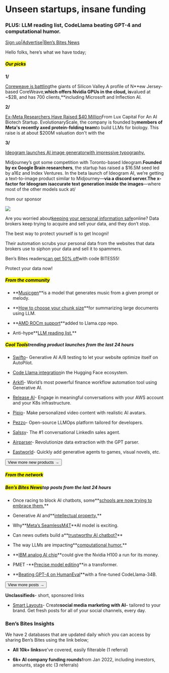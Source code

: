 # Unseen startups, insane funding

### PLUS: LLM reading list, CodeLlama beating GPT-4 and computational humor.

[Sign up](https://www.bensbites.co/?utm_source=bensbites\&utm_medium=referral\&utm_campaign=unseen-startups-insane-funding)|[Advertise](https://sponsor.bensbites.co/?utm_source=bensbites\&utm_medium=referral\&utm_campaign=unseen-startups-insane-funding)|[Ben’s Bites News](https://news.bensbites.co/?utm_source=bensbites\&utm_medium=referral\&utm_campaign=unseen-startups-insane-funding)

Hello folks, here’s what we have today;

##### <mark>**Our picks**</mark>

**1/**

[Coreweave is battling](https://www.wsj.com/tech/ai/nvidia-gpu-chips-coreweave-c8782435?utm_source=bensbites\&utm_medium=referral\&utm_campaign=unseen-startups-insane-funding)the giants of Silicon Valley.A profile of N\*\*ew Jersey-based CoreWeave,**which offers Nvidia GPUs in the cloud, is**valued at ~$2B, and has 700 clients,\*\*including Microsoft and Inflection AI.

**2/**

[Ex-Meta Researchers Have Raised $40 Million](https://www.forbes.com/sites/kenrickcai/2023/08/25/evolutionaryscale-ai-biotech-startup-meta-researchers-funding/?sh=69070bd8140c\&utm_source=bensbites\&utm_medium=referral\&utm_campaign=unseen-startups-insane-funding)From Lux Capital For An AI Biotech Startup. EvolutionaryScale, the company is founded by**members of Meta's recently axed protein-folding team**to build LLMs for biology. This raise is at about $200M valuation don't with the

**3/**

[Ideogram launches AI image generator](https://venturebeat.com/ai/watch-out-midjourney-ideogram-launches-ai-image-generator-with-impressive-typography/?utm_source=bensbites\&utm_medium=referral\&utm_campaign=unseen-startups-insane-funding)[with impressive typography.](https://venturebeat.com/ai/watch-out-midjourney-ideogram-launches-ai-image-generator-with-impressive-typography/?utm_source=bensbites\&utm_medium=referral\&utm_campaign=unseen-startups-insane-funding)

Midjourney’s got some competition with Toronto-based Ideogram.**Founded by ex Google Brain researchers**, the startup has raised a $16.5M seed led by a16z and Index Ventures. In the beta launch of Ideogram AI, we’re getting a text-to-image product similar to Midjourney—**via a discord server.**The x-factor for Ideogram is**accurate text generation inside the images**—where most of the other models suck at/

from our sponsor

![](https://media.beehiiv.com/cdn-cgi/image/fit=scale-down,format=auto,onerror=redirect,quality=80/uploads/asset/file/b811c133-d303-4251-87a4-ffa88f1ae4f1/black.png)

Are you worried about[keeping your personal information safe](https://get.incogni.io/aff_c?offer_id=959\&aff_id=23135)online? Data brokers keep trying to acquire and sell your data, and they don’t stop.

The best way to protect yourself is to get Incogni!

Their automation scrubs your personal data from the websites that data brokers use to siphon your data and sell it to spammers.

Ben’s Bites readers[can get 50% off](https://get.incogni.io/aff_c?offer_id=959\&aff_id=23135)with code BITES55!

Protect your data now!

##### <mark>**From the community**</mark>

- \*\*[Musicgen](https://www.aimodels.fyi/models/replicate/7d61b58a-4485-47d0-ac5b-d65ef51d36bc?utm_source=bensbites\&utm_medium=referral\&utm_campaign=unseen-startups-insane-funding)\*\*is a model that generates music from a given prompt or melody.

- \*\*[How to choose your chunk size](https://vectify.ai/blog/LargeDocumentSummarization?utm_source=bensbites\&utm_medium=referral\&utm_campaign=unseen-startups-insane-funding)\*\*for summarizing large documents using LLM.

- \*\*[AMD ROCm support](https://github.com/ggerganov/llama.cpp/commit/6bbc598a632560cb45dd2c51ad403bda8723b629?utm_source=bensbites\&utm_medium=referral\&utm_campaign=unseen-startups-insane-funding)\*\*added to Llama.cpp repo.

- Anti-hype\*\*[LLM reading list.](https://gist.github.com/veekaybee/be375ab33085102f9027853128dc5f0e?utm_source=bensbites\&utm_medium=referral\&utm_campaign=unseen-startups-insane-funding)\*\*

##### <mark>**Cool Tools**</mark>trending product launches from the last 24 hours

- [Swifto](https://swifto.ai/?utm_source=bensbites\&utm_medium=referral\&utm_campaign=unseen-startups-insane-funding)- Generative AI A/B testing to let your website optimize itself on AutoPilot.

- [Code Llama integration](https://huggingface.co/codellama?utm_source=bensbites\&utm_medium=referral\&utm_campaign=unseen-startups-insane-funding)in the Hugging Face ecosystem.

- [Arkifi](https://www.arkifi.ai/?utm_source=bensbites\&utm_medium=referral\&utm_campaign=unseen-startups-insane-funding)- World’s most powerful finance workflow automation tool using Generative AI.

- [Release AI](https://release.com/?utm_source=bensbites\&utm_medium=referral\&utm_campaign=unseen-startups-insane-funding)- Engage in meaningful conversations with your AWS account and your K8s infrastructure.

- [Pipio](https://pipio.ai/?utm_source=bensbites\&utm_medium=referral\&utm_campaign=unseen-startups-insane-funding)- Make personalized video content with realistic AI avatars.

- [Pezzo](https://github.com/pezzolabs/pezzo?utm_source=bensbites\&utm_medium=referral\&utm_campaign=unseen-startups-insane-funding)- Open-source LLMOps platform tailored for developers.

- [Salssy](https://www.salssy.com/?utm_source=bensbites\&utm_medium=referral\&utm_campaign=unseen-startups-insane-funding)- The #1 conversational LinkedIn sales agent.

- [Airparser](https://airparser.com/?utm_source=bensbites\&utm_medium=referral\&utm_campaign=unseen-startups-insane-funding)- Revolutionize data extraction with the GPT parser.

- [Eastworld](https://github.com/mluogh/eastworld?utm_source=bensbites\&utm_medium=referral\&utm_campaign=unseen-startups-insane-funding)- Quickly add generative agents to games, visual novels, etc.

[<button>View more new products →</button>](https://news.bensbites.co/tags/show?utm_source=bensbites\&utm_medium=referral\&utm_campaign=unseen-startups-insane-funding)

##### <mark>**From the network**</mark>

##### <mark>**Ben’s Bites News**</mark>top posts from the last 24 hours

- Once racing to block AI chatbots, some\*\*[schools are now trying to embrace them.](https://www.nytimes.com/2023/08/24/business/schools-chatgpt-chatbot-bans.html?utm_source=bensbites\&utm_medium=referral\&utm_campaign=unseen-startups-insane-funding)\*\*

- Generative AI and\*\*[intellectual property.](https://www.ben-evans.com/benedictevans/2023/8/27/generative-ai-ad-intellectual-property?utm_source=bensbites\&utm_medium=referral\&utm_campaign=unseen-startups-insane-funding)\*\*

- Why\*\*[Meta’s SeamlessM4T](https://bgr.com/tech/why-metas-seamlessm4t-ai-model-is-actually-really-exciting/?utm_source=bensbites\&utm_medium=referral\&utm_campaign=unseen-startups-insane-funding)\*\*AI model is exciting.

- Can news outlets build a\*\*[trustworthy AI chatbot?](https://www.theverge.com/2023/8/25/23844868/ai-chatbot-macworld-pcworld-journalism-smart-answers?utm_source=bensbites\&utm_medium=referral\&utm_campaign=unseen-startups-insane-funding)\*\*

- The way LLMs are impacting\*\*[computational humor.](https://www.ft.com/content/818f2cab-57ff-42c3-917b-4a83f1d87802?utm_source=bensbites\&utm_medium=referral\&utm_campaign=unseen-startups-insane-funding)\*\*

- \*\*[IBM analog AI chip](https://www.techradar.com/pro/nvidia-beware-ibm-has-a-new-analog-ai-chip-that-could-give-the-h100-a-run-for-its-money?utm_source=bensbites\&utm_medium=referral\&utm_campaign=unseen-startups-insane-funding)\*\*could give the Nvidia H100 a run for its money.

- PMET -\*\*[Precise model editing](https://arxiv.org/abs/2308.08742?utm_source=bensbites\&utm_medium=referral\&utm_campaign=unseen-startups-insane-funding)\*\*in a transformer.

- \*\*[Beating GPT-4 on HumanEval](https://www.phind.com/blog/code-llama-beats-gpt4?utm_source=bensbites\&utm_medium=referral\&utm_campaign=unseen-startups-insane-funding)\*\*with a fine-tuned CodeLlama-34B.

[<button>View more posts →</button>](https://news.bensbites.co/tags/news/trending?utm_source=bensbites\&utm_medium=referral\&utm_campaign=unseen-startups-insane-funding)

**Unclassifieds**- short, sponsored links

- [Smart Layouts](https://designstripe.com/layouts?utm_source=bensbites\&utm_medium=referral\&utm_campaign=unseen-startups-insane-funding)- Create**social media marketing with AI**– tailored to your brand. Get fresh posts for all of your social channels, every day.

### Ben’s Bites Insights

We have 2 databases that are updated daily which you can access by sharing Ben’s Bites using the link below;

- **All 10k+ links**we’ve covered, easily filterable (1 referral)

- **6k+ AI company funding rounds**from Jan 2022, including investors, amounts, stage etc (3 referrals)
